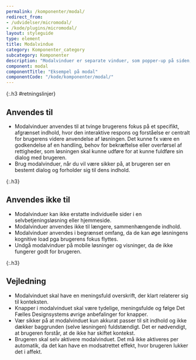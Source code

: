 ```yaml
---
permalink: /komponenter/modal/
redirect_from:
- /udvidelser/micromodal/
- /kode/plugins/micromodal/
layout: styleguide
type: element
title: Modalvindue
category: Komponenter_category
subcategory: Komponenter
description: "Modalvinduer er separate vinduer, som popper-up på siden, når du aktiverer dem."
component: modal
componentTitle: "Eksempel på modal"
componentCode: "/kode/komponenter/modal/"
---
```

{:.h3 #retningslinjer}
## Anvendes til

- Modalvinduer anvendes til at tvinge brugerens fokus på et specifikt, afgrænset indhold, hvor den interaktive respons og forståelse er centralt for brugerens videre anvendelse af løsningen. Det kunne fx være en godkendelse af en handling, behov for bekræftelse eller overførsel af rettigheder, som løsningen skal kunne udføre for at kunne fuldføre sin dialog med brugeren.
- Brug modalvinduer, når du vil være sikker på, at brugeren ser en bestemt dialog og forholder sig til dens indhold.

{:.h3}
## Anvendes ikke til

- Modalvinduer kan ikke erstatte individuelle sider i en selvbetjeningsløsning eller hjemmeside.
- Modalvinduer anvendes ikke til længere, sammenhængende indhold.
- Modalvinduer anvendes i begrænset omfang, da de kan øge løsningens kognitive load pga brugerens fokus flyttes.
- Undgå modalvinduer på mobile løsninger og visninger, da de ikke fungerer godt for brugeren.

{:.h3}
## Vejledning                

- Modalvinduet skal have en meningsfuld overskrift, der klart relaterer sig til konteksten.
- Knapper i modalvinduet skal være tydelige, meningsfulde og følge Det Fælles Designsystems øvrige anbefalinger for knapper.
- Vær sikker på at modalvinduet kun akkurat passer til sit indhold og ikke dækker baggrunden (selve løsningen) fuldstændigt. Det er nødvendigt, at brugeren forstår, at de ikke har skiftet kontekst.
- Brugeren skal selv aktivere modalvinduet. Det må ikke aktiveres per automatik, da det kan have en modsatrettet effekt, hvor brugeren lukker det i affekt.
